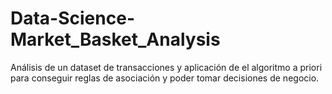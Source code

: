 # Data-Science-Market_Basket_Analysis
Análisis de un dataset de transacciones y aplicación de el algoritmo a priori para conseguir reglas de asociación y poder tomar decisiones de negocio.
